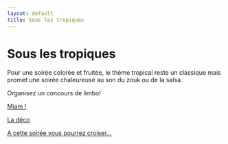 ```yaml
---
layout: default
title: Sous les tropiques
---
```


# Sous les tropiques

Pour une soirée colorée et fruitée, le thème tropical reste un classique mais promet une soirée chaleureuse au son du zouk ou de la salsa.

Organisez un concours de limbo!

[Miam !](/pages/tropical/miam.html)

[La déco](/pages/tropical/deco.html)

[A cette soirée vous pourrez croiser...](/pages/tropical/deguisements.html)
